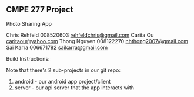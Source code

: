 CMPE 277 Project
---------------------------------------

Photo Sharing App

Chris Rehfeld	008520603	rehfeldchris@gmail.com
Carita Ou					caritaou@yahoo.com
Thong Nguyen	008122270	nhthong2007@gmail.com 
Sai Karra		006671782	saikarra@gmail.com


Build Instructions:

Note that there's 2 sub-projects in our git repo:
1) android - our android app project/client
2) server - our api server that the app interacts with